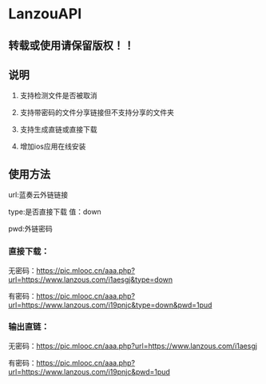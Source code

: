 # LanzouAPI

## 转载或使用请保留版权！！

## 说明
1. 支持检测文件是否被取消

2. 支持带密码的文件分享链接但不支持分享的文件夹

3. 支持生成直链或直接下载

4. 增加ios应用在线安装

## 使用方法

url:蓝奏云外链链接

type:是否直接下载 值：down

pwd:外链密码

### 直接下载：

无密码：https://pic.mlooc.cn/aaa.php?url=https://www.lanzous.com/i1aesgj&type=down

有密码：https://pic.mlooc.cn/aaa.php?url=https://www.lanzous.com/i19pnjc&type=down&pwd=1pud


### 输出直链：

无密码：https://pic.mlooc.cn/aaa.php?url=https://www.lanzous.com/i1aesgj

有密码：https://pic.mlooc.cn/aaa.php?url=https://www.lanzous.com/i19pnjc&pwd=1pud
